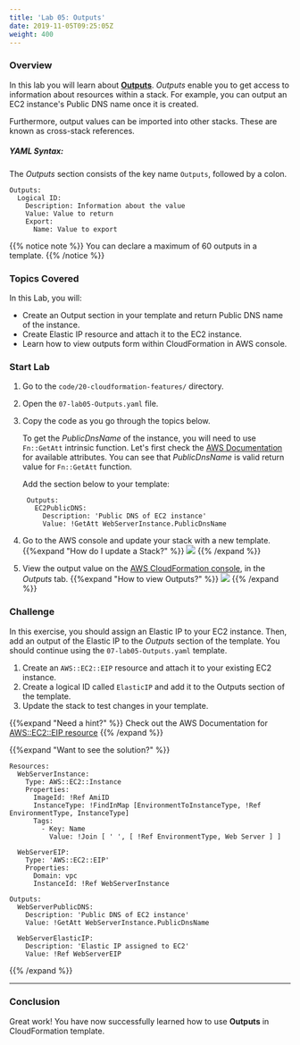 ```yaml
---
title: 'Lab 05: Outputs'
date: 2019-11-05T09:25:05Z
weight: 400
---
```


### Overview

In this lab you will learn about **[Outputs](https://docs.aws.amazon.com/AWSCloudFormation/latest/UserGuide/outputs-section-structure.html)**. _Outputs_ enable you to get access to information about resources within a stack. For example, you can output an EC2 
instance's Public DNS name once it is created.

Furthermore, output values can be imported into other stacks. These are known as cross-stack references. 

##### YAML Syntax:
The _Outputs_ section consists of the key name `Outputs`, followed by a colon. 

    Outputs:
      Logical ID:
        Description: Information about the value
        Value: Value to return
        Export:
          Name: Value to export

{{% notice note %}}
You can declare a maximum of 60 outputs in a template.
{{% /notice %}}

### Topics Covered
In this Lab, you will:

+ Create an Output section in your template and return Public DNS name of the instance.
+ Create Elastic IP resource and attach it to the EC2 instance.
+ Learn how to view outputs form within CloudFormation in AWS console.

### Start Lab

1. Go to the `code/20-cloudformation-features/` directory.
1. Open the `07-lab05-Outputs.yaml` file.
1. Copy the code as you go through the topics below.
    
    To get the _PublicDnsName_ of the instance, you will need to use `Fn::GetAtt` intrinsic function. Let's first check the [AWS Documentation](https://docs.aws.amazon.com/en_pv/AWSCloudFormation/latest/UserGuide/aws-properties-ec2-instance.html#aws-properties-ec2-instance-return-values) for available attributes. You can see that _PublicDnsName_ is valid return value for `Fn::GetAtt` function.
    
    Add the section below to your template:

        Outputs:
          EC2PublicDNS:
            Description: 'Public DNS of EC2 instance'
            Value: !GetAtt WebServerInstance.PublicDnsName
            
1. Go to the AWS console and update your stack with a new template.    
{{%expand "How do I update a Stack?" %}}
![](../update-1.gif)
{{% /expand %}}

1. View the output value on the [AWS CloudFormation console](https://console.aws.amazon.com/cloudformation), in the _Outputs_ tab.
{{%expand "How to view Outputs?" %}}
![](../outputs-1.gif)
{{% /expand %}}

### Challenge

In this exercise, you should assign an Elastic IP to your EC2 instance. Then, add an output of the Elastic IP to the _Outputs_ section of the template. You should continue using the `07-lab05-Outputs.yaml` template.

1. Create an `AWS::EC2::EIP` resource and attach it to your existing EC2 instance.
1. Create a logical ID called `ElasticIP` and add it to the Outputs section of the template.
1. Update the stack to test changes in your template. 

{{%expand "Need a hint?" %}}
Check out the AWS Documentation for [AWS::EC2::EIP resource](https://docs.aws.amazon.com/en_pv/AWSCloudFormation/latest/UserGuide/aws-properties-ec2-eip.html)
{{% /expand %}}

{{%expand "Want to see the solution?" %}}
    
    Resources:
      WebServerInstance:
        Type: AWS::EC2::Instance
        Properties:
          ImageId: !Ref AmiID
          InstanceType: !FindInMap [EnvironmentToInstanceType, !Ref EnvironmentType, InstanceType]
          Tags:
            - Key: Name
              Value: !Join [ ' ', [ !Ref EnvironmentType, Web Server ] ]
    
      WebServerEIP:
        Type: 'AWS::EC2::EIP'
        Properties:
          Domain: vpc
          InstanceId: !Ref WebServerInstance
    
    Outputs:
      WebServerPublicDNS:
        Description: 'Public DNS of EC2 instance'
        Value: !GetAtt WebServerInstance.PublicDnsName
    
      WebServerElasticIP:
        Description: 'Elastic IP assigned to EC2'
        Value: !Ref WebServerEIP
{{% /expand %}}

---
### Conclusion

Great work! You have now successfully learned how to use **Outputs** in CloudFormation template.



